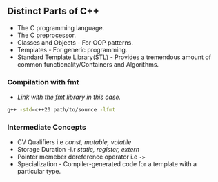 ## Distinct Parts of C++

- The C programming language.
- The C preprocessor.
- Classes and Objects - For OOP patterns.
- Templates - For generic programming.
- Standard Template Library(STL) - Provides a tremendous amount of common functionality/Containers and Algorithms.

### Compilation with fmt

* _Link with the fmt library in this case._
```sh
g++ -std=c++20 path/to/source -lfmt
```

### Intermediate Concepts

- CV Qualifiers i.e _const, mutable, volatile_
- Storage Duration -i.r _static, register, extern_
- Pointer memeber dereference operator i.e `->`
- Specialization - Compiler-generated code for a template with a particular type.